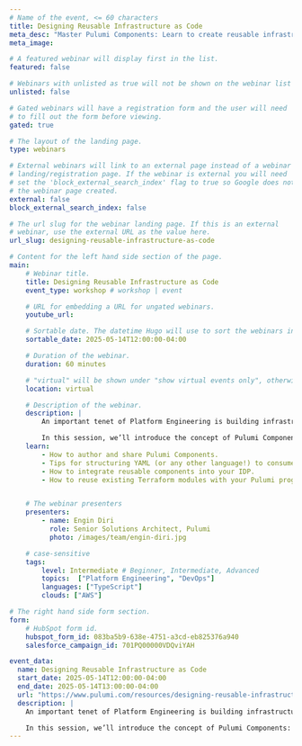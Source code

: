 ```yaml
---
# Name of the event, <= 60 characters
title: Designing Reusable Infrastructure as Code
meta_desc: "Master Pulumi Components: Learn to create reusable infrastructure code across languages, enabling DRY principles and powerful cross-team infrastructure sharing."
meta_image:

# A featured webinar will display first in the list.
featured: false

# Webinars with unlisted as true will not be shown on the webinar list
unlisted: false

# Gated webinars will have a registration form and the user will need
# to fill out the form before viewing.
gated: true

# The layout of the landing page.
type: webinars

# External webinars will link to an external page instead of a webinar
# landing/registration page. If the webinar is external you will need
# set the 'block_external_search_index' flag to true so Google does not index
# the webinar page created.
external: false
block_external_search_index: false

# The url slug for the webinar landing page. If this is an external
# webinar, use the external URL as the value here.
url_slug: designing-reusable-infrastructure-as-code

# Content for the left hand side section of the page.
main:
    # Webinar title.
    title: Designing Reusable Infrastructure as Code
    event_type: workshop # workshop | event

    # URL for embedding a URL for ungated webinars.
    youtube_url: 

    # Sortable date. The datetime Hugo will use to sort the webinars in date order.
    sortable_date: 2025-05-14T12:00:00-04:00

    # Duration of the webinar.
    duration: 60 minutes

    # "virtual" will be shown under "show virtual events only", otherwise shown as City, State (seattle, wa)
    location: virtual

    # Description of the webinar.
    description: |
        An important tenet of Platform Engineering is building infrastructure code that is DRY (don’t repeat yourself). This makes it easier to maintain core infrastructure components and ensures best practices are reflected in each new instance of your infrastructure.

        In this session, we’ll introduce the concept of Pulumi Components: packages that can be authored in one language and consumed from any other language. This enables platform engineering teams to create powerful patterns for reuse across their organization: sharing infrastructure libraries written in common programming languages that can easily be instantiated from a simple YAML file.
    learn:
        - How to author and share Pulumi Components.
        - Tips for structuring YAML (or any other language!) to consume a Library with maximum reusability.
        - How to integrate reusable components into your IDP.
        - How to reuse existing Terraform modules with your Pulumi programs.


    # The webinar presenters
    presenters:
        - name: Engin Diri
          role: Senior Solutions Architect, Pulumi
          photo: /images/team/engin-diri.jpg

    # case-sensitive
    tags:
        level: Intermediate # Beginner, Intermediate, Advanced
        topics:  ["Platform Engineering", "DevOps"]
        languages: ["TypeScript"]
        clouds: ["AWS"]

# The right hand side form section.
form:
    # HubSpot form id.
    hubspot_form_id: 083ba5b9-638e-4751-a3cd-eb825376a940
    salesforce_campaign_id: 701PQ00000VDQviYAH

event_data:
  name: Designing Reusable Infrastructure as Code
  start_date: 2025-05-14T12:00:00-04:00
  end_date: 2025-05-14T13:00:00-04:00
  url: "https://www.pulumi.com/resources/designing-reusable-infrastructure-as-code/"
  description: |
    An important tenet of Platform Engineering is building infrastructure code that is DRY (don’t repeat yourself). This makes it easier to maintain core infrastructure components and ensures best practices are reflected in each new instance of your infrastructure.

    In this session, we’ll introduce the concept of Pulumi Components: packages that can be authored in one language and consumed from any other language. This enables platform engineering teams to create powerful patterns for reuse across their organization: sharing infrastructure libraries written in common programming languages that can easily be instantiated from a simple YAML file.
---
```


